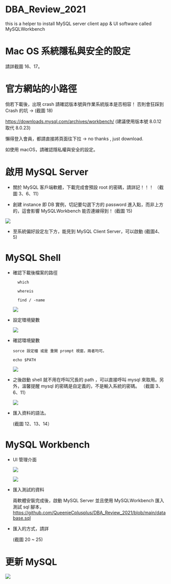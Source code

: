# DBA_Review_2021
this is a helper to install MySQL server client app &amp; UI software called MySQLWorkbench 


# Mac OS 系統隱私與安全的設定

  
  請詳截圖 16、17。


# 官方網站的小路徑

倘若下載後，出現 crash 請確認版本號與作業系統版本是否相容！ 否則會狂踩到 Crash 的坑 -> (截圖 18)

https://downloads.mysql.com/archives/workbench/ (建議使用版本號 8.0.12 取代 8.0.23)

懶得登入會員，都請直接將頁面往下拉 -> no thanks , just download. 

如使用 macOS，請確認隱私權與安全的設定。


# 啟用 MySQL Server

* 關於 MySQL 客戶端軟體，下載完成會預設 root 的密碼，請詳記！！！ （截圖 3、6、11）

* 創建 instance 即 DB 實例，切記要勾選下方的 password 進入點，而非上方的，這會影響 MySQLWorkbench 能否連線得到！ (截圖 15)

 ![](https://raw.githubusercontent.com/QueenieCplusplus/DBA_Review_2021/main/15.png)

* 至系統偏好設定左下方，能見到 MySQL Client Server，可以啟動 (截圖4、5)


# MySQL Shell

* 確認下載後檔案的路徑


        which
     
        whereis
        
        find / -name
   


  ![](https://raw.githubusercontent.com/QueenieCplusplus/DBA_Review_2021/main/0b.png)
  

* 設定環境變數 

  ![](https://raw.githubusercontent.com/QueenieCplusplus/DBA_Review_2021/main/8.png)
  
  
* 確認環境變數 

      sorce 設定檔 或是 重開 prompt 視窗，兩者均可。

      echo $PATH
  
  ![](https://raw.githubusercontent.com/QueenieCplusplus/DBA_Review_2021/main/9.png)
  
  
* 之後啟動 shell 就不用在呼叫冗長的 path ，可以直接呼叫 mysql 來取用。另外，溫馨提醒 mysql 的密碼是自定義的，不是輸入系統的密碼。 （截圖 3、6、11）

   ![](https://raw.githubusercontent.com/QueenieCplusplus/DBA_Review_2021/main/11%20輸入mysql%20密碼%20非系統管理員密碼.png)
   
   
* 匯入資料的語法。

  (截圖 12、13、14）

# MySQL Workbench

* UI 管理介面

  ![](https://raw.githubusercontent.com/QueenieCplusplus/DBA_Review_2021/main/19.png)
  
  ![](https://raw.githubusercontent.com/QueenieCplusplus/DBA_Review_2021/main/0a.png)
  
* 匯入測試的資料

   兩軟體安裝完成後，啟動 MySQL Server 並且使用 MySQLWorkbench 匯入測試 sql 腳本，https://github.com/QueenieCplusplus/DBA_Review_2021/blob/main/database.sql
   
* 匯入的方式，請詳

  (截圖 20 ~ 25)

# 更新 MySQL

 ![](https://raw.githubusercontent.com/QueenieCplusplus/DBA_Review_2021/main/26.png)
